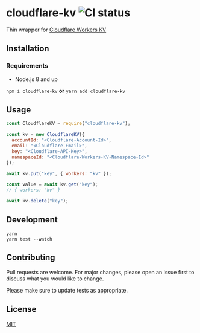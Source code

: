# cloudflare-kv ![CI status](https://travis-ci.org/Zertz/cloudflare-kv.svg?branch=master)

Thin wrapper for [Cloudflare Workers KV](https://developers.cloudflare.com/workers/kv/)

## Installation

### Requirements

- Node.js 8 and up

`npm i cloudflare-kv` **or** `yarn add cloudflare-kv`

## Usage

```js
const CloudflareKV = require("cloudflare-kv");

const kv = new CloudflareKV({
  accountId: "<Cloudflare-Account-Id>",
  email: "<Cloudflare-Email>",
  key: "<Cloudflare-API-Key>",
  namespaceId: "<Cloudflare-Workers-KV-Namespace-Id>"
});

await kv.put("key", { workers: "kv" });

const value = await kv.get("key");
// { workers: "kv" }

await kv.delete("key");
```

## Development

```
yarn
yarn test --watch
```

## Contributing

Pull requests are welcome. For major changes, please open an issue first to discuss what you would like to change.

Please make sure to update tests as appropriate.

## License

[MIT](https://github.com/Zertz/cloudflare-kv/blob/master/license)
